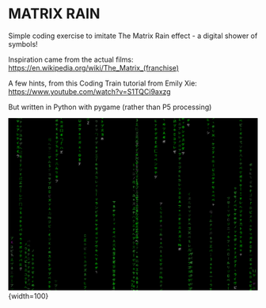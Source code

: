 # MATRIX RAIN 

Simple coding exercise to imitate The Matrix Rain effect - a digital shower of symbols!

Inspiration came from the actual films: 
https://en.wikipedia.org/wiki/The_Matrix_(franchise)

A few hints, from this Coding Train tutorial from Emily Xie: 
https://www.youtube.com/watch?v=S1TQCi9axzg

But written in Python with pygame (rather than P5 processing)

![Matrix Rain image](matrix.png){width=100}

